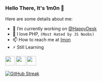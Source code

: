 ### Hello There, It's 1m0n 👋

Here are some details about me:

- 🔭 I’m currently working on [@HappyDesk](https://github.com/happydesk)
- 💝 I love PHP, `(Most Hated by JS Noobs)`
- 📫 How to reach me at [Imon](mailto:imon@happydesk.net)
- ⚡ Still Learning

[<img height="30" src="https://img.shields.io/badge/linkedin-blue.svg?&style=for-the-badge&logo=linkedin&logoColor=white" />](https://www.linkedin.com/in/WizardImon/)
[<img height="30" src="https://img.shields.io/badge/twitter-%231DA1F2.svg?&style=for-the-badge&logo=twitter&logoColor=white" />](https://twitter.com/WizardImon)
<img height="30" src="https://img.shields.io/badge/Goal%20Achived-3%25-brightgreen" />


<!-- **Focused Languages**  

<code><img height="20" src="https://raw.githubusercontent.com/github/explore/80688e429a7d4ef2fca1e82350fe8e3517d3494d/topics/javascript/javascript.png"></code>
<code><img height="20" src="https://www.php.net/images/logos/php-logo.svg"></code>
<code><img height="20" src="https://cdn-icons-png.flaticon.com/512/5968/5968313.png"></code> 
<code><img height="20" src="https://laravel.com/img/favicon/favicon.ico"></code>
<code><img height="20" src="https://www.wappalyzer.com/images/icons/React.png"></code> 
<code><img height="20" src="https://www.wappalyzer.com/images/icons/vue.svg"></code> 
<code><img height="20" src="https://cdn-icons-png.flaticon.com/512/174/174854.png"></code> 
<code><img height="20" src="https://cdn-icons-png.flaticon.com/512/919/919826.png"></code>  -->

[![GitHub Streak](http://github-readme-streak-stats.herokuapp.com?user=ImonAwesome&theme=highcontrast&hide_border=true&background=0d111700)](https://github.com/ImonAwesome)
